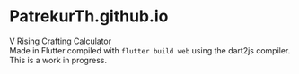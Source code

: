 # PatrekurTh.github.io
V Rising Crafting Calculator  
Made in Flutter compiled with `flutter build web` using the dart2js compiler.  
This is a work in progress.  
